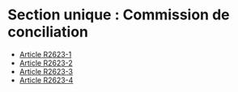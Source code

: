 # Section unique : Commission de conciliation

* [Article R2623-1](./LEGIARTI000018534706.md)
* [Article R2623-2](./LEGIARTI000018534704.md)
* [Article R2623-3](./LEGIARTI000018534702.md)
* [Article R2623-4](./LEGIARTI000018534700.md)
